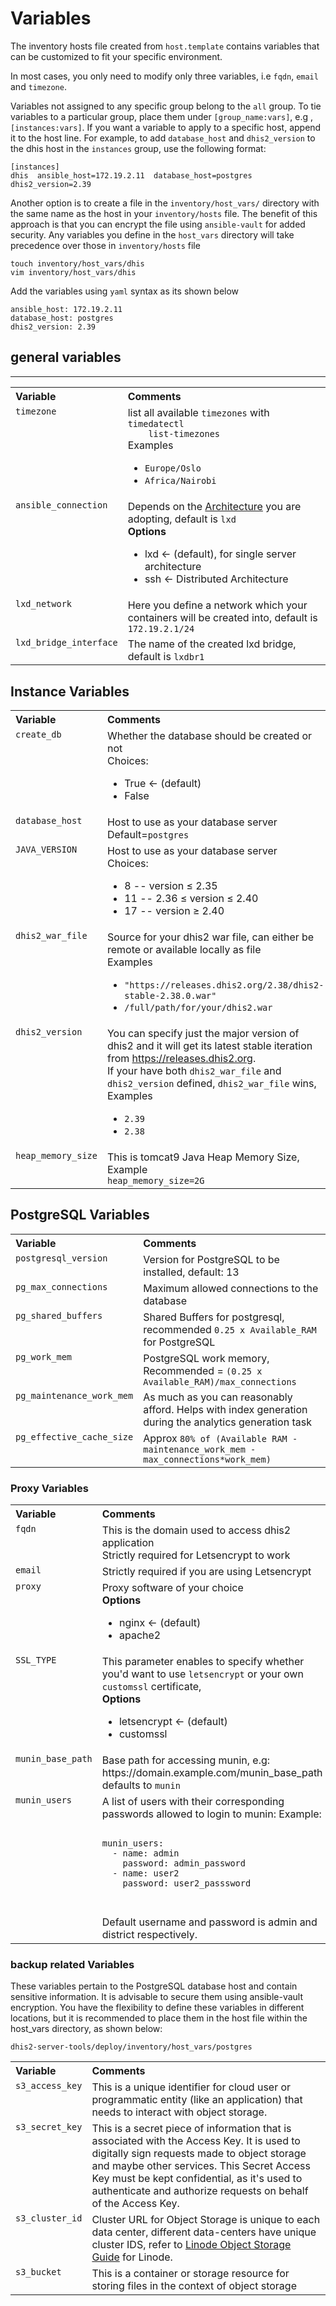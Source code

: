# Variables
The inventory hosts file created from `host.template` contains variables that can be
customized to fit your specific environment. 

In most cases, you only need to
modify only three variables, i.e  `fqdn`, `email` and `timezone`. 

Variables not assigned to any specific group belong to the `all` group. To tie
variables to a particular group, place them under `[group_name:vars]`, e.g ,
`[instances:vars]`. If you want a variable to apply to a specific host, append
it to the host line. For example, to add `database_host` and `dhis2_version` to
the dhis host in the `instances` group, use the following format:
   ```
[instances]
dhis  ansible_host=172.19.2.11  database_host=postgres  dhis2_version=2.39 
   ```
 Another option is to create a file in the `inventory/host_vars/` directory
 with the same name as the host in your `inventory/hosts` file. The benefit of
 this approach is that you can encrypt the file using `ansible-vault` for added
 security. Any variables you define in the `host_vars` directory will take
 precedence over those in `inventory/hosts` file 

```
touch inventory/host_vars/dhis
vim inventory/host_vars/dhis
```
Add the variables using `yaml` syntax as its shown below 

```
ansible_host: 172.19.2.11
database_host: postgres
dhis2_version: 2.39
```

## general variables 
---
<table>
  <tr>
    <th style="text-align: left; vertical-align: top;">Variable</th>
    <th style="text-align: left; vertical-align: top;">Comments</th>
  </tr>
  <tr>
    <td style="vertical-align: top; text-align: left;"><code>timezone</code></td>
    <td>list all available <code>timezones</code> with <code>timedatectl
    list-timezones</code>  <br>Examples</strong> <br>
    <ul><li><code>Europe/Oslo</code>
    </li><li><code>Africa/Nairobi</code></li></ul></td>
  </tr>

  <tr>
     <td style="vertical-align: top; text-align: left;"><code>ansible_connection</code></td>
    <td>Depends on the <a
    href="./docs/Deployment-Architectures.md">Architecture</a> you are
    adopting, default is <code>lxd</code> <br> <strong>Options</strong> <br>
    <ul><li>lxd ← (default), for single server architecture </li><li>ssh ←
    Distributed Architecture</li></ul> </td>
  </tr>
<tr>
     <td style="vertical-align: top; text-align: left;"><code>lxd_network</code></td>
    <td>Here you define a network which your containers will be created into,
    default is <code>172.19.2.1/24</code> </td>
  </tr>
 <tr>
<tr>
     <td style="vertical-align: top; text-align: left;"><code>lxd_bridge_interface</code></td>
    <td>The name of the created lxd bridge, default is <code>lxdbr1</code> </td>
  </tr>
 <tr>
</table>

## Instance Variables
<table>
 <tr>
    <th style="text-align: left; vertical-align: top;">Variable</th>
    <th style="text-align: left; vertical-align: top;">Comments</th>
  </tr>
  <tr>
    <td style="vertical-align: top; text-align: left;"><code>create_db</code></td>
    <td> Whether the database should be created or not <br>Choices:</strong>
    <br> <ul><li>True  ← (default) </li><li>False</li></ul> </td>
  </tr>
 <tr>
    <td style="vertical-align: top; text-align: left;"><code>database_host</code></td>
    <td> Host to use as your database server <br> Default=<code>postgres</code> </td>
  </tr>
<tr>
    <td style="vertical-align: top; text-align: left;"><code>JAVA_VERSION</code></td>
    <td> Host to use as your database server <br>Choices:</strong> <br>
    <ul><li>8 -- version ≤ 2.35 </li><li>11 -- 2.36 ≤ version ≤ 2.40</li>
    <li>17 -- version ≥ 2.40</li></ul> </td>
  </tr>
<tr>
    <td style="vertical-align: top; text-align: left;"><code>dhis2_war_file</code></td>
    <td> Source for your dhis2 war file, can either be remote or available
    locally  as file  <br>Examples</strong> <br>
    <ul><li><code>"https://releases.dhis2.org/2.38/dhis2-stable-2.38.0.war"</code>
    </li><li><code>/full/path/for/your/dhis2.war</code></li></ul> </td>
  </tr>

<tr>
    <td style="vertical-align: top; text-align: left;"><code>dhis2_version</code></td>
    <td> You can specify just the major version of dhis2 and it will get its
    latest stable iteration from  <a href="
    https://releases.dhis2.org">https://releases.dhis2.org</a>. <br>If your
    have both <code>dhis2_war_file</code> and <code>dhis2_version</code>
    defined, <code>dhis2_war_file</code> wins,
    <br>Examples</strong> <br> <ul><li><code>2.39</code>
    </li><li><code>2.38</code></li></ul> </td>
 <tr>
    <td style="vertical-align: top; text-align: left;"><code>heap_memory_size</code></td>
    <td> This is tomcat9 Java Heap Memory Size,   <br>Example</strong> <br>
    <code>heap_memory_size=2G </code> </td>
  </tr> </tr>
  
</table>

## PostgreSQL Variables
<table>
 <tr>
    <th style="text-align: left; vertical-align: top;">Variable</th>
    <th style="text-align: left; vertical-align: top;">Comments</th>
  </tr>
<tr>
    <td style="vertical-align: top; text-align: left;"><code>postgresql_version</code></td>
    <td> Version for PostgreSQL to be installed, default: 13 </td>
  </tr>
  <tr>
    <td style="vertical-align: top; text-align: left;"><code>pg_max_connections</code></td>
    <td> Maximum allowed connections to the database </td>
  </tr>
   <tr>
    <td style="vertical-align: top; text-align: left;"><code>pg_shared_buffers</code></td>
    <td> Shared Buffers for postgresql,<br> recommended <code>0.25 x Available_RAM</code> for PostgreSQL </td>
  </tr>
   <tr>
    <td style="vertical-align: top; text-align: left;"><code>pg_work_mem</code></td>
    <td> PostgreSQL work memory, <br> Recommended = <code>(0.25 x Available_RAM)/max_connections</code> </td>
  </tr>
   <tr>
    <td style="vertical-align: top; text-align: left;"><code>pg_maintenance_work_mem</code></td>
    <td> As much as you can reasonably afford.  Helps with index generation during the analytics generation task <br> </td>
  </tr>
   <tr>
    <td style="vertical-align: top; text-align: left;"><code>pg_effective_cache_size</code></td>
    <td> Approx <code>80% of (Available RAM - maintenance_work_mem - max_connections*work_mem)</code> </td>
  </tr>
</table>

### Proxy Variables
<table>
 <tr>
    <th style="text-align: left; vertical-align: top;">Variable</th>
    <th style="text-align: left; vertical-align: top;">Comments</th>
  </tr>
<tr>
    <td style="vertical-align: top; text-align: left;"> <code>fqdn</code></td>
    <td> This is the domain used to access dhis2 application <br>Strictly required for Letsencrypt to work </td>
  </tr>
  <tr>
    <td style="vertical-align: top; text-align: left;"><code>email</code></td>
    <td>Strictly required if you are using Letsencrypt</td>
  </tr>
<tr>
    <td style="vertical-align: top; text-align: left;"><code>proxy</code></td>
    <td> Proxy software of your choice <br> <strong>Options</strong> <br>
    <ul><li>nginx  ← (default)</li><li>apache2</li></ul> </td>
  </tr>
 <tr>
    <td style="vertical-align: top; text-align: left;"><code>SSL_TYPE</code></td>
    <td> This parameter enables to specify whether you'd want to use
    <code>letsencrypt</code> or your own <code>customssl</code>
    certificate,<br> <strong>Options</strong> <br> <ul><li>letsencrypt ←
    (default)</li><li>customssl</li></ul> </td>
  </tr>
  <tr>
    <td style="vertical-align: top; text-align: left;"><code>munin_base_path</code></td>
    <td> Base path for accessing munin, e.g:
    https://domain.example.com/munin_base_path  defaults to <code>munin</code>
    </td>
</tr>
<tr>
    <td style="vertical-align: top; text-align: left;"><code>munin_users</code></td>
    <td>A list of users with their corresponding passwords allowed to login to munin: 
    Example: 
   <pre>
   <code>
munin_users:
  - name: admin
    password: admin_password
  - name: user2
    password: user2_passsword
  </code>
  </pre>
  Default username and password is admin and district respectively. 
 </tr>
</table>


### backup related Variables
These variables pertain to the PostgreSQL database host and contain sensitive
information. It is advisable to secure them using ansible-vault encryption. You
have the flexibility to define these variables in different locations, but it
is recommended to place them in the host file within the host_vars directory,
as shown below:

`dhis2-server-tools/deploy/inventory/host_vars/postgres`

<table>
  <tr>
    <th style="text-align: left; vertical-align: top;">Variable</th>
    <th style="text-align: left; vertical-align: top;">Comments</th>
  </tr>
  <tr>
    <td style="vertical-align: top; text-align: left;"> <code>s3_access_key</code></td>
    <td> This is a unique identifier for cloud user or programmatic entity
    (like an application) that needs to interact with object storage.  </td>
  </tr>
  <tr>
    <td style="vertical-align: top; text-align: left;"> <code>s3_secret_key</code></td>
    <td> This is a secret piece of information that is associated with the
    Access Key. It is used to digitally sign requests made to object storage
    and maybe other services. This Secret Access Key must be kept confidential,
    as it's used to authenticate and authorize requests on behalf of the Access
    Key. </td>
  </tr>
  <tr>
    <td style="vertical-align: top; text-align: left;"> <code>s3_cluster_id</code></td>
    <td> Cluster URL for Object Storage is unique to each data center,
    different data-centers have unique cluster IDS, refer to
    <a href="https://www.linode.com/docs/products/storage/object-storage/guides/urls/#cluster-url-s3-endpoint">Linode Object Storage Guide</a>
    for Linode. </td>
  </tr>
  <tr>
    <td style="vertical-align: top; text-align: left;"> <code>s3_bucket</code></td>
    <td> This is a container or storage resource for storing files in the
    context of object storage</t>
  </tr>
</table>
